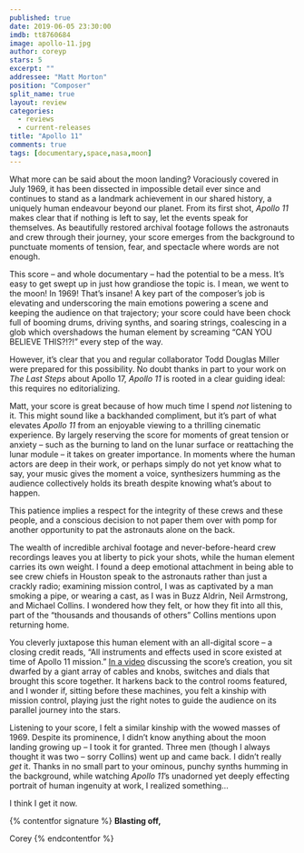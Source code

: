 ```yaml
---
published: true
date: 2019-06-05 23:30:00
imdb: tt8760684
image: apollo-11.jpg
author: coreyp
stars: 5
excerpt: ""
addressee: "Matt Morton"
position: "Composer"
split_name: true
layout: review
categories: 
  - reviews
  - current-releases
title: "Apollo 11"
comments: true
tags: [documentary,space,nasa,moon]
---
```

What more can be said about the moon landing? Voraciously covered in July 1969, it has been dissected in impossible detail ever since and continues to stand as a landmark achievement in our shared history, a uniquely human endeavour beyond our planet. From its first shot, _Apollo 11_ makes clear that if nothing is left to say, let the events speak for themselves. As beautifully restored archival footage follows the astronauts and crew through their journey, your score emerges from the background to punctuate moments of tension, fear, and spectacle where words are not enough.

This score – and whole documentary – had the potential to be a mess. It’s easy to get swept up in just how grandiose the topic is. I mean, we went to the moon! In 1969! That’s insane! A key part of the composer’s job is elevating and underscoring the main emotions powering a scene and keeping the audience on that trajectory; your score could have been chock full of booming drums, driving synths, and soaring strings, coalescing in a glob which overshadows the human element by screaming “CAN YOU BELIEVE THIS?!?!” every step of the way.

However, it’s clear that you and regular collaborator Todd Douglas Miller were prepared for this possibility. No doubt thanks in part to your work on _The Last Steps_ about Apollo 17, _Apollo 11_ is rooted in a clear guiding ideal: this requires no editorializing. 

Matt, your score is great because of how much time I spend _not_ listening to it. This might sound like a backhanded compliment, but it’s part of what elevates _Apollo 11_ from an enjoyable viewing to a thrilling cinematic experience. By largely reserving the score for moments of great tension or anxiety – such as the burning to land on the lunar surface or reattaching the lunar module – it takes on greater importance. In moments where the human actors are deep in their work, or perhaps simply do not yet know what to say, your music gives the moment a voice, synthesizers humming as the audience collectively holds its breath despite knowing what’s about to happen.

This patience implies a respect for the integrity of these crews and these people, and a conscious decision to not paper them over with pomp for another opportunity to pat the astronauts alone on the back.

The wealth of incredible archival footage and never-before-heard crew recordings leaves you at liberty to pick your shots, while the human element carries its own weight. I found a deep emotional attachment in being able to see crew chiefs in Houston speak to the astronauts rather than just a crackly radio; examining mission control, I was as captivated by a man smoking a pipe, or wearing a cast, as I was in Buzz Aldrin, Neil Armstrong, and Michael Collins. I wondered how they felt, or how they fit into all this, part of the “thousands and thousands of others” Collins mentions upon returning home.

You cleverly juxtapose this human element with an all-digital score – a closing credit reads, “All instruments and effects used in score existed at time of Apollo 11 mission.” [In a video](https://vimeo.com/328661469) discussing the score’s creation, you sit dwarfed by a giant array of cables and knobs, switches and dials that brought this score together. It harkens back to the control rooms featured, and I wonder if, sitting before these machines, you felt a kinship with mission control, playing just the right notes to guide the audience on its parallel journey into the stars.

Listening to your score, I felt a similar kinship with the wowed masses of 1969. Despite its prominence, I didn’t know anything about the moon landing growing up – I took it for granted. Three men (though I always thought it was two – sorry Collins) went up and came back. I didn’t really _get_ it. Thanks in no small part to your ominous, punchy synths humming in the background, while watching _Apollo 11_’s unadorned yet deeply effecting portrait of human ingenuity at work, I realized something…

I think I get it now.

{% contentfor signature %}
**Blasting off,**

Corey
{% endcontentfor %}